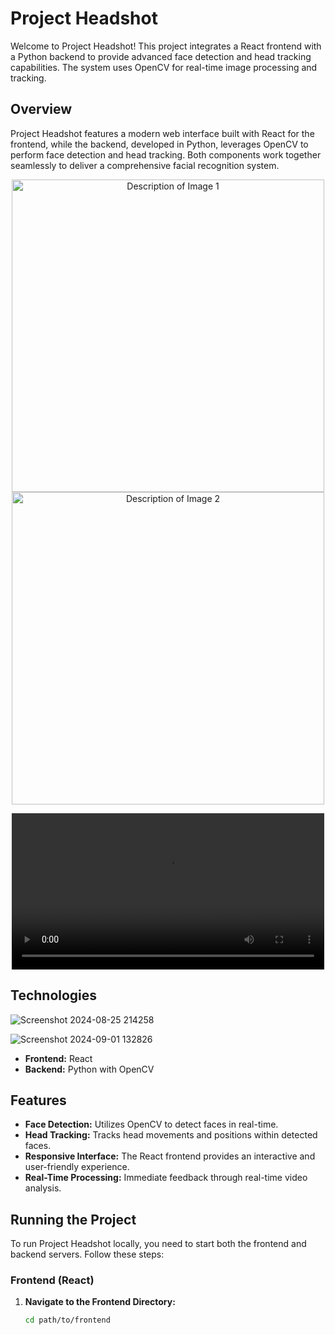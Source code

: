 # Project Headshot

Welcome to Project Headshot! This project integrates a React frontend with a Python backend to provide advanced face detection and head tracking capabilities. The system uses OpenCV for real-time image processing and tracking.

## Overview

Project Headshot features a modern web interface built with React for the frontend, while the backend, developed in Python, leverages OpenCV to perform face detection and head tracking. Both components work together seamlessly to deliver a comprehensive facial recognition system.

<p align="center">
  <img src="https://github.com/user-attachments/assets/023c6740-205a-4305-8b5f-25521925dba2" alt="Description of Image 1" width="500"/>
  <img src="https://github.com/user-attachments/assets/a2066e6c-9d5d-4565-b289-1ad048badacd" alt="Description of Image 2" width="500"/>
</p>

<p align="center">
  <video width="500" controls>
    <source src="[path/to/video.mp4" type="video/mp4](https://github.com/user-attachments/assets/741a6cf7-1b6e-4452-b8f0-beadc3408af7)">
    Your browser does not support the video tag.
  </video>
</p>





## Technologies
![Screenshot 2024-08-25 214258](https://github.com/user-attachments/assets/023c6740-205a-4305-8b5f-25521925dba2)

![Screenshot 2024-09-01 132826](https://github.com/user-attachments/assets/a2066e6c-9d5d-4565-b289-1ad048badacd)

- **Frontend:** React
- **Backend:** Python with OpenCV

## Features

- **Face Detection:** Utilizes OpenCV to detect faces in real-time.
- **Head Tracking:** Tracks head movements and positions within detected faces.
- **Responsive Interface:** The React frontend provides an interactive and user-friendly experience.
- **Real-Time Processing:** Immediate feedback through real-time video analysis.

## Running the Project

To run Project Headshot locally, you need to start both the frontend and backend servers. Follow these steps:

### Frontend (React)

1. **Navigate to the Frontend Directory:**
   ```bash
   cd path/to/frontend
